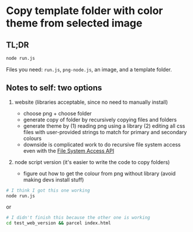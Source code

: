# Copy template folder with color theme from selected image

## TL;DR

```bash
node run.js
```

Files you need: `run.js`, `png-node.js`, an image, and a template folder.

## Notes to self: two options

1. website (libraries acceptable, since no need to manually install)

   - choose png + choose folder
   - generate copy of folder by recursively copying files and folders
   - generate theme by (1) reading png using a library (2) editing all css files with user-provided strings to match for primary and secondary colours
   - downside is complicated work to do recursive file system access even with the [File System Access API](https://web.dev/file-system-access)

2. node script version (it's easier to write the code to copy folders)

   - figure out how to get the colour from png without library (avoid making devs install stuff)

```bash
# I think I got this one working
node run.js
```

or

```bash
# I didn't finish this because the other one is working
cd test_web_version && parcel index.html
```

